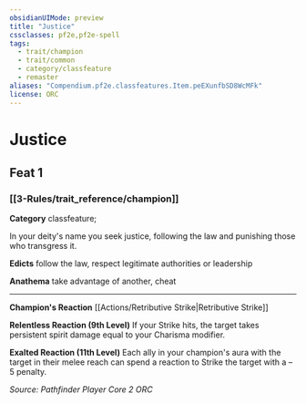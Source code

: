 ```yaml
---
obsidianUIMode: preview
title: "Justice"
cssclasses: pf2e,pf2e-spell
tags:
  - trait/champion
  - trait/common
  - category/classfeature
  - remaster
aliases: "Compendium.pf2e.classfeatures.Item.peEXunfbSD8WcMFk"
license: ORC
---
```

# Justice
## Feat 1
### [[3-Rules/trait_reference/champion]]

**Category** classfeature; 




In your deity's name you seek justice, following the law and punishing those who transgress it.

**Edicts** follow the law, respect legitimate authorities or leadership

**Anathema** take advantage of another, cheat

* * *

**Champion's Reaction** [[Actions/Retributive Strike|Retributive Strike]]

**Relentless Reaction (9th Level)** If your Strike hits, the target takes persistent spirit damage equal to your Charisma modifier.

**Exalted Reaction (11th Level)** Each ally in your champion's aura with the target in their melee reach can spend a reaction to Strike the target with a –5 penalty.

*Source: Pathfinder Player Core 2*
*ORC*